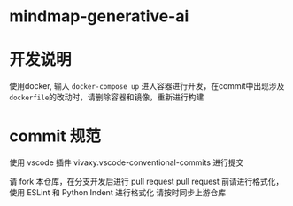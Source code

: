 # mindmap-generative-ai

# 开发说明
使用docker, 输入 `docker-compose up` 进入容器进行开发，在commit中出现涉及`dockerfile`的改动时，请删除容器和镜像，重新进行构建

# commit 规范
使用 vscode 插件 vivaxy.vscode-conventional-commits 进行提交

请 fork 本仓库，在分支开发后进行 pull request
pull request 前请进行格式化，使用 ESLint 和 Python Indent 进行格式化
请按时同步上游仓库
